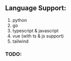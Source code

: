 ## Language Support: 
1. python
3. go 
2. typescript & javascript
4. vue (with ts & js support)
5. tailwind

### TODO:
